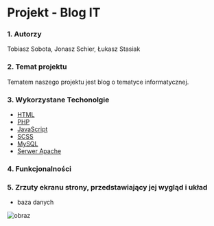 # Projekt - Blog IT


### 1. Autorzy
Tobiasz Sobota, Jonasz Schier, Łukasz Stasiak
### 2. Temat projektu
Tematem naszego projektu jest blog o tematyce informatycznej.
### 3. Wykorzystane Techonolgie
- [HTML](https://html.com/) 
-  [PHP](https://www.php.net/) 
-  [JavaScript](https://www.javascript.com/) 
-  [SCSS](https://sass-lang.com/) 
-  [MySQL](https://dev.mysql.com/doc/)
-  [Serwer Apache](https://httpd.apache.org/) 
### 4. Funkcjonalności


### 5.  Zrzuty ekranu strony, przedstawiający jej wygląd i układ


- baza danych


![obraz](https://user-images.githubusercontent.com/74760639/122995850-69ed6a00-d3aa-11eb-8c09-6b4497baf7af.png)
